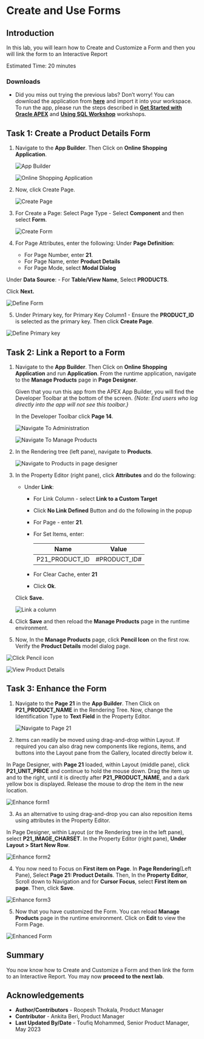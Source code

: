 # Create and Use Forms

## Introduction
In this lab, you will learn how to Create and Customize a Form and then you will link the form to an Interactive Report

Estimated Time: 20 minutes

### Downloads

- Did you miss out trying the previous labs? Don’t worry! You can download the application from **[here](files/online-shopping-cart-7.sql)** and import it into your workspace. To run the app, please run the steps described in **[Get Started with Oracle APEX](https://apexapps.oracle.com/pls/apex/r/dbpm/livelabs/run-workshop?p210_wid=3509)** and **[Using SQL Workshop](https://apexapps.oracle.com/pls/apex/r/dbpm/livelabs/run-workshop?p210_wid=3524)** workshops.

## Task 1: Create a Product Details Form

1. Navigate to the **App Builder**. Then Click on **Online Shopping Application**.

    ![App Builder](images/navigate-to-osa1.png " ")

    ![Online Shopping Application](images/navigate-to-osa2.png " ")

2. Now, click Create Page.

    ![Create Page](images/create-form1.png " ")

3. For Create a Page: Select Page Type - Select **Component** and then select **Form**.

    ![Create Form](images/create-form2.png " ")

4. For Page Attributes, enter the following:
  Under **Page Definition**:
    - For Page Number, enter **21**.
    - For Page Name, enter **Product Details**
    - For Page Mode, select **Modal Dialog**

  Under **Data Source**:
    - For **Table/View Name**, Select **PRODUCTS**.

  Click **Next.**

  ![Define Form](./images/create-form3.png " ")

5. Under Primary key, for Primary Key Column1 - Ensure the **PRODUCT_ID** is selected as the primary key. Then click **Create Page**.

  ![Define Primary key](./images/create-form4.png " ")

## Task 2: Link a Report to a Form

1. Navigate to the **App Builder**. Then Click on **Online Shopping Application** and run **Application**. From the runtime application, navigate to the **Manage Products** page in **Page Designer**.

    Given that you run this app from the APEX App Builder, you will find the Developer Toolbar at the bottom of the screen.
    *{Note: End users who log directly into the app will not see this toolbar.}*

    In the Developer Toolbar click **Page 14**.

    ![Navigate To Administration](./images/navigate-to-mp1.png " ")

    ![Navigate To Manage Products](./images/navigate-to-mp2.png " ")

2. In the Rendering tree (left pane), navigate to **Products**.

    ![Navigate to Products in page designer](./images/linking-a-form1.png " ")

3. In the Property Editor (right pane), click **Attributes** and do the following:

    - Under **Link**:
      -   For Link Column - select **Link to a Custom Target**
      -   Click **No Link Defined** Button and do the following in the popup  
        - For Page - enter **21**.  
        - For Set Items, enter:

            | Name | Value |
            | --- | --- |
            | P21\_PRODUCT\_ID | #PRODUCT_ID# |    

        - For Clear Cache, enter **21**  
        - Click **Ok**.

    Click **Save.**      

    ![Link a column](./images/linking-a-form2.png " ")

4. Click **Save** and then reload the **Manage Products** page in the runtime environment.

5. Now, In the **Manage Products** page, click **Pencil Icon** on the first row. Verify the **Product Details** model dialog page.

  ![Click Pencil icon](./images/refresh-manage-products.png " ")

  ![View Product Details](./images/refresh-manage-products1.png " ")

## Task 3: Enhance the Form

1.  Navigate to the **Page 21** in the **App Builder**. Then Click on **P21\_PRODUCT\_NAME** in the Rendering Tree. Now, change the Identification Type to **Text Field** in the Property Editor.

    ![Navigate to Page 21](images/navigate-to-page21.png " ")

2. Items can readily be moved using drag-and-drop within Layout. If required you can also drag new components like regions, items, and buttons into the Layout pane from the Gallery, located directly below it.

  In Page Designer, with **Page 21** loaded, within Layout (middle pane), click **P21\_UNIT\_PRICE** and continue to hold the mouse down. Drag the item up and to the right, until it is directly after **P21\_PRODUCT\_NAME**, and a dark yellow box is displayed. Release the mouse to drop the item in the new location.

 ![Enhance form1](images/enhance-form1.png " ")

3. As an alternative to using drag-and-drop you can also reposition items using attributes in the Property Editor.

  In Page Designer, within Layout (or the Rendering tree in the left pane), select **P21\_IMAGE\_CHARSET**. In the Property Editor (right pane), **Under Layout > Start New Row**.

  ![Enhance form2](images/enhance-form2.png " ")

4. You now need to Focus on **First item on Page**.  In **Page Rendering**(Left Pane), Select **Page 21: Product Details**. Then, In the **Property Editor**, Scroll down to Navigation and for **Cursor Focus**, select **First item on page**. Then, click **Save**.

  ![Enhance form3](images/enhance-form3.png " ")

5. Now that you have customized the Form. You can reload **Manage Products** page in the runtime environment. Click on **Edit** to view the Form Page.

  ![Enhanced Form](images/enhanced-form.png " ")

## Summary

You now know how to Create and Customize a Form and then link the form to an Interactive Report. You may now **proceed to the next lab**.

## Acknowledgements

 - **Author/Contributors** -  Roopesh Thokala, Product Manager
 - **Contributor** - Ankita Beri, Product Manager
 - **Last Updated By/Date** - Toufiq Mohammed, Senior Product Manager, May 2023
